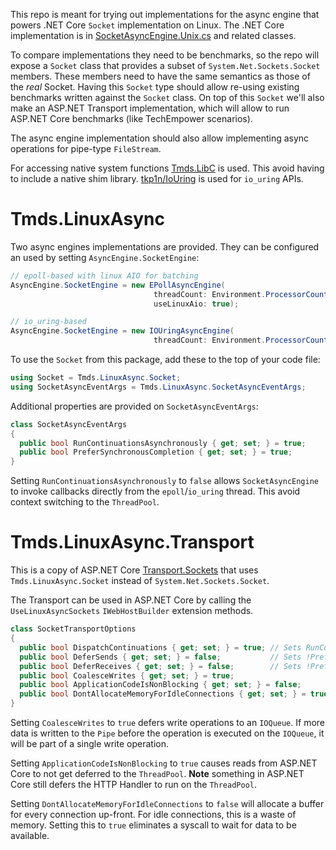 This repo is meant for trying out implementations for the async engine that powers .NET Core `Socket` implementation on Linux. The .NET Core implementation is in [SocketAsyncEngine.Unix.cs](https://github.com/dotnet/runtime/blob/master/src/libraries/System.Net.Sockets/src/System/Net/Sockets/SocketAsyncEngine.Unix.cs) and related classes.

To compare implementations they need to be benchmarks, so the repo will expose a `Socket` class that provides a subset of `System.Net.Sockets.Socket` members. These members need to have the same semantics as those of the _real_ Socket. Having this `Socket` type should allow re-using existing benchmarks written against the `Socket` class. On top of this `Socket` we'll also make an ASP.NET Transport implementation, which will allow to run ASP.NET Core benchmarks (like TechEmpower scenarios).

The async engine implementation should also allow implementing async operations for pipe-type `FileStream`.

For accessing native system functions [Tmds.LibC](https://github.com/tmds/Tmds.LibC) is used. This avoid having to include a native shim library.
[tkp1n/IoUring](https://github.com/tkp1n/IoUring) is used for `io_uring` APIs.

# Tmds.LinuxAsync

Two async engines implementations are provided. They can be configured an used by setting `AsyncEngine.SocketEngine`:
```c#
// epoll-based with linux AIO for batching
AsyncEngine.SocketEngine = new EPollAsyncEngine(
                                threadCount: Environment.ProcessorCount,
                                useLinuxAio: true);

// io_uring-based
AsyncEngine.SocketEngine = new IOUringAsyncEngine(
                                threadCount: Environment.ProcessorCount);
```

To use the `Socket` from this package, add these to the top of your code file:

```c#
using Socket = Tmds.LinuxAsync.Socket;
using SocketAsyncEventArgs = Tmds.LinuxAsync.SocketAsyncEventArgs;
```

Additional properties are provided on `SocketAsyncEventArgs`:

```c#
class SocketAsyncEventArgs
{
  public bool RunContinuationsAsynchronously { get; set; } = true;
  public bool PreferSynchronousCompletion { get; set; } = true;
}
```

Setting `RunContinuationsAsynchronously` to `false` allows `SocketAsyncEngine` to invoke callbacks directly from the `epoll`/`io_uring` thread. This avoid context switching to the `ThreadPool`.

# Tmds.LinuxAsync.Transport

This is a copy of ASP.NET Core [Transport.Sockets](https://github.com/dotnet/aspnetcore/tree/master/src/Servers/Kestrel/Transport.Sockets) that uses `Tmds.LinuxAsync.Socket` instead of `System.Net.Sockets.Socket`.

The Transport can be used in ASP.NET Core by calling the `UseLinuxAsyncSockets` `IWebHostBuilder` extension methods.

```c#
class SocketTransportOptions
{
  public bool DispatchContinuations { get; set; } = true; // Sets RunContinuationsAsynchronously
  public bool DeferSends { get; set; } = false;           // Sets !PreferSynchronousCompletion for sends
  public bool DeferReceives { get; set; } = false;        // Sets !PreferSynchronousCompletion for receives
  public bool CoalesceWrites { get; set; } = true;
  public bool ApplicationCodeIsNonBlocking { get; set; } = false;
  public bool DontAllocateMemoryForIdleConnections { get; set; } = true;
}
```

Setting `CoalesceWrites` to `true` defers write operations to an `IOQueue`. If more data is written to the `Pipe` before the operation is executed on the `IOQueue`, it will be part of a single write operation.

Setting `ApplicationCodeIsNonBlocking` to `true` causes reads from ASP.NET Core to not get deferred to the `ThreadPool`.
**Note** something in ASP.NET Core still defers the HTTP Handler to run on the `ThreadPool`.

Setting `DontAllocateMemoryForIdleConnections` to `false` will allocate a buffer for every connection up-front. For idle connections, this is a waste of memory. Setting this to `true` eliminates a syscall to wait for data to be available.
